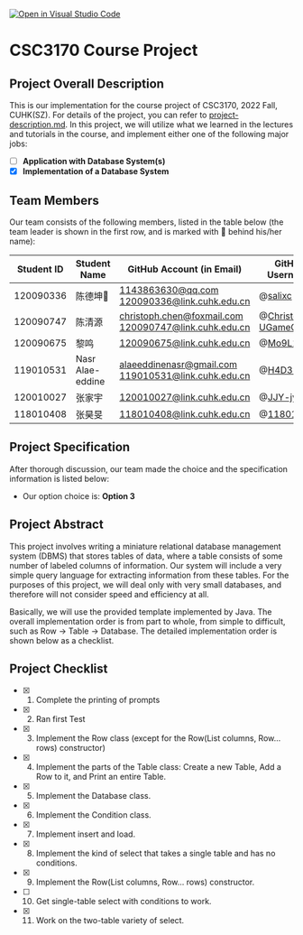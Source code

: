 [![Open in Visual Studio Code](https://classroom.github.com/assets/open-in-vscode-c66648af7eb3fe8bc4f294546bfd86ef473780cde1dea487d3c4ff354943c9ae.svg)](https://classroom.github.com/online_ide?assignment_repo_id=9434409&assignment_repo_type=AssignmentRepo)
# CSC3170 Course Project

## Project Overall Description

This is our implementation for the course project of CSC3170, 2022 Fall, CUHK(SZ). For details of the project, you can refer to [project-description.md](project-description.md). In this project, we will utilize what we learned in the lectures and tutorials in the course, and implement either one of the following major jobs:

<!-- Please fill in "x" to replace the blank space between "[]" to tick the todo item; it's ticked on the first one by default. -->

- [ ] **Application with Database System(s)**
- [x] **Implementation of a Database System**

## Team Members

Our team consists of the following members, listed in the table below (the team leader is shown in the first row, and is marked with 🚩 behind his/her name):

<!-- change the info below to be the real case -->

| Student ID | Student Name | GitHub Account (in Email) | GitHub Username |
| ---------- | ------------ | ------------------------- | ------------------------- |
| 120090336   | 陈德坤🚩    | 1143863630@qq.com<br>120090336@link.cuhk.edu.cn | @[salixc](https://github.com/salixc) |
| 120090747   | 陈清源    | christoph.chen@foxmail.com<br>120090747@link.cuhk.edu.cn   |@[Christoph-UGameGerm](https://github.com/Christoph-UGameGerm)|
| 120090675   | 黎鸣     | 120090675@link.cuhk.edu.cn     | @[Mo9L1](https://github.com/Mo9L1) |
| 119010531 |Nasr Alae-eddine| alaeeddinenasr@gmail.com<br>119010531@link.cuhk.edu.cn| @[H4D32](https://github.com/H4D32) |
| 120010027  | 张家宇    | 120010027@link.cuhk.edu.cn     | @[JJY-jy233](https://github.com/JJY-jy233) |
| 118010408   | 张昊旻  | 118010408@link.cuhk.edu.cn     | @[118010408](https://github.com/118010408) |

## Project Specification

<!-- You should remove the terms/sentence that is not necessary considering your option/branch/difficulty choice -->

After thorough discussion, our team made the choice and the specification information is listed below:

- Our option choice is: **Option 3**


<!-- As for Option 2, our topic background specification can be found in [background-specification.md](background-specification.md). -->

## Project Abstract

This project involves writing a miniature relational database management system (DBMS) that stores tables of data, where a table consists of some number of labeled columns of information. Our system will include a very simple query language for extracting information from these tables. For the purposes of this project, we will deal only with very small databases, and therefore will not consider speed and efficiency at all.

Basically, we will use the provided template implemented by Java. The overall implementation order is from part to whole, from simple to difficult, such as Row -> Table -> Database. The detailed implementation order is shown below as a checklist.

## Project Checklist

- [x] 1. Complete the printing of prompts

- [x] 2. Ran first Test 

- [x] 3. Implement the Row class (except for the Row(List<Column> columns, Row... rows) constructor)

- [x] 4. Implement the parts of the Table class: Create a new Table, Add a Row to it, and Print an entire Table.

- [x] 5. Implement the Database class.
  
- [x] 6. Implement the Condition class.

- [x] 7. Implement insert and load.

- [x] 8. Implement the kind of select that takes a single table and has no conditions.

- [x] 9. Implement the Row(List<Column> columns, Row... rows) constructor.

- [ ] 10. Get single-table select with conditions to work.

- [x] 11. Work on the two-table variety of select.

<!-- TODO -->
